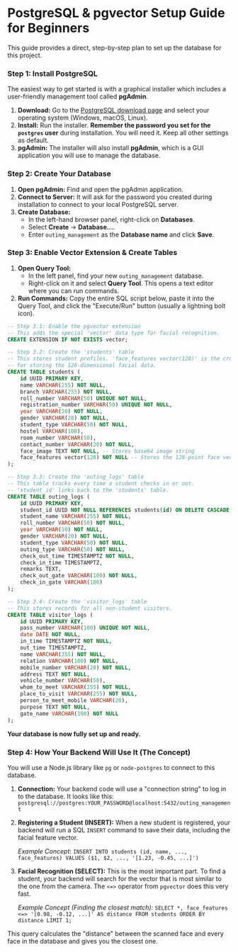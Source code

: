 # PostgreSQL & pgvector Setup Guide for Beginners

This guide provides a direct, step-by-step plan to set up the database for this project.

### Step 1: Install PostgreSQL

The easiest way to get started is with a graphical installer which includes a user-friendly management tool called **pgAdmin**.

1.  **Download:** Go to the [PostgreSQL download page](https://www.postgresql.org/download/) and select your operating system (Windows, macOS, Linux).
2.  **Install:** Run the installer. **Remember the password you set for the `postgres` user** during installation. You will need it. Keep all other settings as default.
3.  **pgAdmin:** The installer will also install **pgAdmin**, which is a GUI application you will use to manage the database.

### Step 2: Create Your Database

1.  **Open pgAdmin:** Find and open the pgAdmin application.
2.  **Connect to Server:** It will ask for the password you created during installation to connect to your local PostgreSQL server.
3.  **Create Database:**
    *   In the left-hand browser panel, right-click on **Databases**.
    *   Select **Create** -> **Database...**.
    *   Enter `outing_management` as the **Database name** and click **Save**.

### Step 3: Enable Vector Extension & Create Tables

1.  **Open Query Tool:**
    *   In the left panel, find your new `outing_management` database.
    *   Right-click on it and select **Query Tool**. This opens a text editor where you can run commands.
2.  **Run Commands:** Copy the entire SQL script below, paste it into the Query Tool, and click the "Execute/Run" button (usually a lightning bolt icon).

```sql
-- Step 3.1: Enable the pgvector extension
-- This adds the special 'vector' data type for facial recognition.
CREATE EXTENSION IF NOT EXISTS vector;

-- Step 3.2: Create the 'students' table
-- This stores student profiles. 'face_features vector(128)' is the crucial part
-- for storing the 128-dimensional facial data.
CREATE TABLE students (
    id UUID PRIMARY KEY,
    name VARCHAR(255) NOT NULL,
    branch VARCHAR(255) NOT NULL,
    roll_number VARCHAR(50) UNIQUE NOT NULL,
    registration_number VARCHAR(50) UNIQUE NOT NULL,
    year VARCHAR(10) NOT NULL,
    gender VARCHAR(20) NOT NULL,
    student_type VARCHAR(50) NOT NULL,
    hostel VARCHAR(100),
    room_number VARCHAR(50),
    contact_number VARCHAR(20) NOT NULL,
    face_image TEXT NOT NULL, -- Stores base64 image string
    face_features vector(128) NOT NULL -- Stores the 128-point face vector
);

-- Step 3.3: Create the 'outing_logs' table
-- This table tracks every time a student checks in or out.
-- 'student_id' links back to the 'students' table.
CREATE TABLE outing_logs (
    id UUID PRIMARY KEY,
    student_id UUID NOT NULL REFERENCES students(id) ON DELETE CASCADE,
    student_name VARCHAR(255) NOT NULL,
    roll_number VARCHAR(50) NOT NULL,
    year VARCHAR(10) NOT NULL,
    gender VARCHAR(20) NOT NULL,
    student_type VARCHAR(50) NOT NULL,
    outing_type VARCHAR(50) NOT NULL,
    check_out_time TIMESTAMPTZ NOT NULL,
    check_in_time TIMESTAMPTZ,
    remarks TEXT,
    check_out_gate VARCHAR(100) NOT NULL,
    check_in_gate VARCHAR(100)
);

-- Step 3.4: Create the 'visitor_logs' table
-- This stores records for all non-student visitors.
CREATE TABLE visitor_logs (
    id UUID PRIMARY KEY,
    pass_number VARCHAR(100) UNIQUE NOT NULL,
    date DATE NOT NULL,
    in_time TIMESTAMPTZ NOT NULL,
    out_time TIMESTAMPTZ,
    name VARCHAR(255) NOT NULL,
    relation VARCHAR(100) NOT NULL,
    mobile_number VARCHAR(20) NOT NULL,
    address TEXT NOT NULL,
    vehicle_number VARCHAR(50),
    whom_to_meet VARCHAR(255) NOT NULL,
    place_to_visit VARCHAR(255) NOT NULL,
    person_to_meet_mobile VARCHAR(20),
    purpose TEXT NOT NULL,
    gate_name VARCHAR(100) NOT NULL
);

```

**Your database is now fully set up and ready.**

### Step 4: How Your Backend Will Use It (The Concept)

You will use a Node.js library like `pg` or `node-postgres` to connect to this database.

1.  **Connection:** Your backend code will use a "connection string" to log in to the database. It looks like this:
    `postgresql://postgres:YOUR_PASSWORD@localhost:5432/outing_management`

2.  **Registering a Student (INSERT):** When a new student is registered, your backend will run a SQL `INSERT` command to save their data, including the facial feature vector.

    *Example Concept:*
    `INSERT INTO students (id, name, ..., face_features) VALUES ($1, $2, ..., '[1.23, -0.45, ...]')`

3.  **Facial Recognition (SELECT):** This is the most important part. To find a student, your backend will search for the vector that is most similar to the one from the camera. The `<=>` operator from `pgvector` does this very fast.

    *Example Concept (Finding the closest match):*
    `SELECT *, face_features <=> '[0.98, -0.12, ...]' AS distance FROM students ORDER BY distance LIMIT 1;`

This query calculates the "distance" between the scanned face and every face in the database and gives you the closest one.